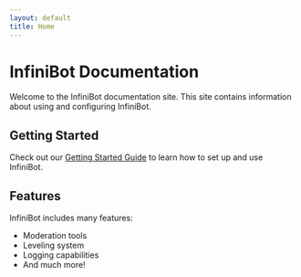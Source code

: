 ```yaml
---
layout: default
title: Home
---
```


# InfiniBot Documentation

Welcome to the InfiniBot documentation site. This site contains information about using and configuring InfiniBot.

## Getting Started

Check out our [Getting Started Guide](getting-started/Getting-Started) to learn how to set up and use InfiniBot.

## Features

InfiniBot includes many features:

- Moderation tools
- Leveling system
- Logging capabilities
- And much more!
